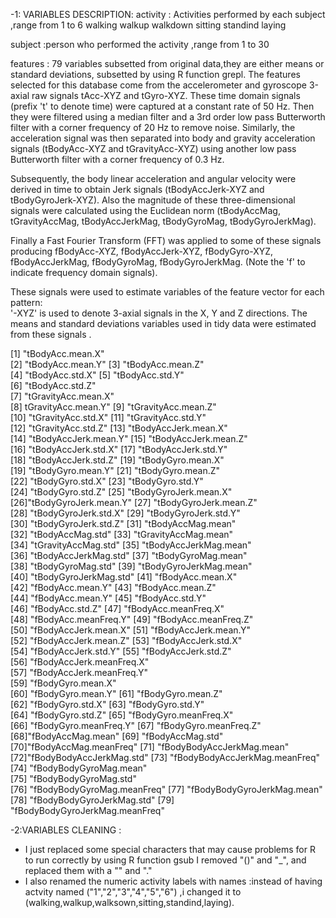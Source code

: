 -1: VARIABLES DESCRIPTION:
activity : Activities performed by each subject ,range from 1 to 6
           walking
           walkup
           walkdown
           sitting
           standind
           laying
           
subject  :person who performed the activity ,range from 1 to 30

features : 79 variables subsetted from original data,they are either means or                
           standard deviations, subsetted by using R function grepl.
           The features selected for this database come from the accelerometer and gyroscope 3-axial raw signals tAcc-XYZ and tGyro-XYZ. These time domain signals (prefix 't' to denote time) were captured at a constant rate of 50 Hz. Then they were filtered using a median filter and a 3rd order low pass Butterworth filter with a corner frequency of 20 Hz to remove noise. Similarly, the acceleration signal was then separated into body and gravity acceleration signals (tBodyAcc-XYZ and tGravityAcc-XYZ) using another low pass Butterworth filter with a corner frequency of 0.3 Hz. 

Subsequently, the body linear acceleration and angular velocity were derived in time to obtain Jerk signals (tBodyAccJerk-XYZ and tBodyGyroJerk-XYZ). Also the magnitude of these three-dimensional signals were calculated using the Euclidean norm (tBodyAccMag, tGravityAccMag, tBodyAccJerkMag, tBodyGyroMag, tBodyGyroJerkMag). 

Finally a Fast Fourier Transform (FFT) was applied to some of these signals producing fBodyAcc-XYZ, fBodyAccJerk-XYZ, fBodyGyro-XYZ, fBodyAccJerkMag, fBodyGyroMag, fBodyGyroJerkMag. (Note the 'f' to indicate frequency domain signals). 

These signals were used to estimate variables of the feature vector for each pattern:  
'-XYZ' is used to denote 3-axial signals in the X, Y and Z directions.
The means and standard deviations  variables used in  tidy data  were estimated from these signals .      
                            
 
 [1] "tBodyAcc.mean.X"                             
 [2] "tBodyAcc.mean.Y"
 [3] "tBodyAcc.mean.Z"                              
 [4] "tBodyAcc.std.X"
 [5] "tBodyAcc.std.Y"                               
 [6] "tBodyAcc.std.Z"  
 [7] "tGravityAcc.mean.X"                       
 [8] tGravityAcc.mean.Y"
 [9] "tGravityAcc.mean.Z"                        
[10] "tGravityAcc.std.X"
[11] "tGravityAcc.std.Y"                         
[12] "tGravityAcc.std.Z"
[13] "tBodyAccJerk.mean.X"                     
[14] "tBodyAccJerk.mean.Y" 
[15] "tBodyAccJerk.mean.Z"                     
[16] "tBodyAccJerk.std.X" 
[17] "tBodyAccJerk.std.Y"                      
[18] "tBodyAccJerk.std.Z" 
[19] "tBodyGyro.mean.X"                          
[19] "tBodyGyro.mean.Y" 
[21] "tBodyGyro.mean.Z"                           
[22] "tBodyGyro.std.X"
[23] "tBodyGyro.std.Y"                            
[24] "tBodyGyro.std.Z"
[25] "tBodyGyroJerk.mean.X"                
[26]"tBodyGyroJerk.mean.Y"
[27] "tBodyGyroJerk.mean.Z"                   
[28] "tBodyGyroJerk.std.X" 
[29] "tBodyGyroJerk.std.Y"                    
[30] "tBodyGyroJerk.std.Z"
[31] "tBodyAccMag.mean"                           
[32] "tBodyAccMag.std"
[33] "tGravityAccMag.mean"                     
[34] "tGravityAccMag.std" 
[35] "tBodyAccJerkMag.mean"                   
[36] "tBodyAccJerkMag.std"
[37] "tBodyGyroMag.mean"                         
[38] "tBodyGyroMag.std" 
[39] "tBodyGyroJerkMag.mean"                  
[40] "tBodyGyroJerkMag.std" 
[41] "fBodyAcc.mean.X"                             
[42] "fBodyAcc.mean.Y"
[43] "fBodyAcc.mean.Z"                              
[44] "fBodyAcc.mean.Y"
[45] "fBodyAcc.std.Y"                               
[46] "fBodyAcc.std.Z"
[47] "fBodyAcc.meanFreq.X"                     
[48] "fBodyAcc.meanFreq.Y"
[49] "fBodyAcc.meanFreq.Z"                     
[50] "fBodyAccJerk.mean.X" 
[51] "fBodyAccJerk.mean.Y"                     
[52] "fBodyAccJerk.mean.Z"
[53] "fBodyAccJerk.std.X"                       
[54] "fBodyAccJerk.std.Y"
[55] "fBodyAccJerk.std.Z"                 
[56] "fBodyAccJerk.meanFreq.X"             
[57] "fBodyAccJerk.meanFreq.Y"             
[59] "fBodyGyro.mean.X"                      
[60] "fBodyGyro.mean.Y" 
[61] "fBodyGyro.mean.Z"                            
[62] "fBodyGyro.std.X"
[63] "fBodyGyro.std.Y"                             
[64] "fBodyGyro.std.Z" 
[65] "fBodyGyro.meanFreq.X"                   
[66] "fBodyGyro.meanFreq.Y" 
[67] "fBodyGyro.meanFreq.Z"                       
[68]"fBodyAccMag.mean"
[69] "fBodyAccMag.std"                        
[70]"fBodyAccMag.meanFreq"
[71] "fBodyBodyAccJerkMag.mean"          
[72]"fBodyBodyAccJerkMag.std"
[73] "fBodyBodyAccJerkMag.meanFreq"          
[74] "fBodyBodyGyroMag.mean"  
[75] "fBodyBodyGyroMag.std"              
[76] "fBodyBodyGyroMag.meanFreq" 
[77] "fBodyBodyGyroJerkMag.mean"          
[78] "fBodyBodyGyroJerkMag.std"
[79] "fBodyBodyGyroJerkMag.meanFreq"

-2:VARIABLES CLEANING :
* I just replaced some special characters that may cause problems for R to run correctly by using R function gsub
I removed "()" and "_", and replaced them with a "" and "."
* I also renamed the numeric activity labels with names :instead of having actvity named ("1","2","3","4","5","6") ,i changed it to (walking,walkup,walksown,sitting,standind,laying).   

